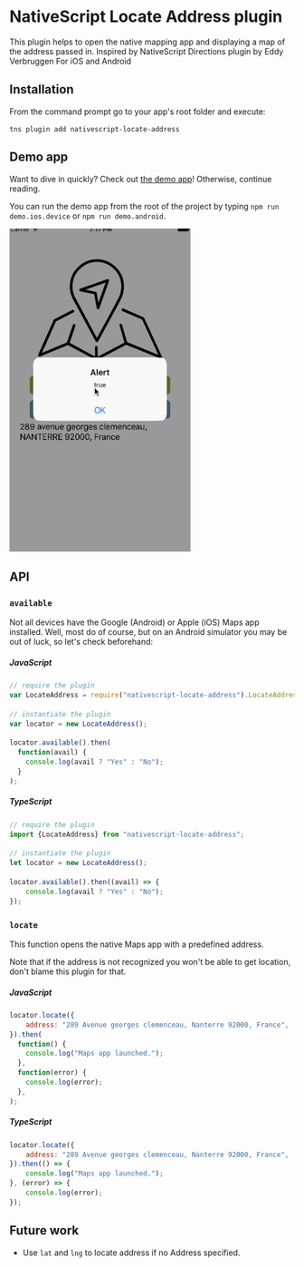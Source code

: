 # NativeScript Locate Address plugin
This plugin helps to open the native mapping app and displaying a map of the address passed in.
Inspired by NativeScript Directions plugin by Eddy Verbruggen
For iOS and Android

## Installation
From the command prompt go to your app's root folder and execute:

```
tns plugin add nativescript-locate-address
```

## Demo app
Want to dive in quickly? Check out [the demo app](demo)! Otherwise, continue reading.

You can run the demo app from the root of the project by typing `npm run demo.ios.device` or `npm run demo.android`.

<img src="https://raw.githubusercontent.com/iguissouma/nativescript-locate-address/master/locate-address-animated.gif" width="320px" height="570px"/>

## API

### `available`
Not all devices have the Google (Android) or Apple (iOS) Maps app installed. Well, most do of course, but on an Android simulator you may be out of luck, so let's check beforehand:

##### JavaScript
```js
// require the plugin
var LocateAddress = require("nativescript-locate-address").LocateAddress;

// instantiate the plugin
var locator = new LocateAddress();

locator.available().then(
  function(avail) {
    console.log(avail ? "Yes" : "No");
  }
);
```

##### TypeScript
```js
// require the plugin
import {LocateAddress} from "nativescript-locate-address";

// instantiate the plugin
let locator = new LocateAddress();

locator.available().then((avail) => {
    console.log(avail ? "Yes" : "No");
});
```

### `locate`
This function opens the native Maps app with a predefined address.

Note that if the address is not recognized you won't be able to get location, don't blame this plugin for that.

##### JavaScript
```js
locator.locate({
    address: "289 Avenue georges clemenceau, Nanterre 92000, France",
}).then(
  function() {
    console.log("Maps app launched.");
  },
  function(error) {
    console.log(error);
  },
);
```

##### TypeScript
```js
locator.locate({
    address: "289 Avenue georges clemenceau, Nanterre 92000, France",
}).then(() => {
    console.log("Maps app launched.");
}, (error) => {
    console.log(error);
});
```

## Future work
* Use `lat` and `lng` to locate address if no Address specified.
